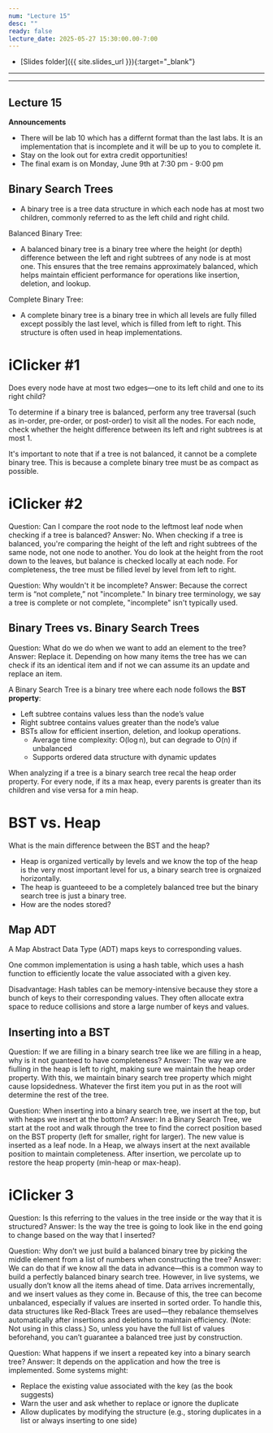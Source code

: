 ```yaml
---
num: "Lecture 15"
desc: ""
ready: false
lecture_date: 2025-05-27 15:30:00.00-7:00
---
```


* [Slides folder]({{ site.slides_url }}){:target="_blank"}

---

---

## Lecture 15

**Announcements**
- There will be lab 10 which has a differnt format than the last labs. It is an implementation that is incomplete and it will be up to you to complete it. 
- Stay on the look out for extra credit opportunities!
- The final exam is on Monday, June 9th at 7:30 pm - 9:00 pm

## Binary Search Trees
- A binary tree is a tree data structure in which each node has at most two children, commonly referred to as the left child and right child.

Balanced Binary Tree:
- A balanced binary tree is a binary tree where the height (or depth) difference between the left and right subtrees of any node is at most one. This ensures that the tree remains approximately balanced, which helps maintain efficient performance for operations like insertion, deletion, and lookup.

Complete Binary Tree:
- A complete binary tree is a binary tree in which all levels are fully filled except possibly the last level, which is filled from left to right. This structure is often used in heap implementations.

# iClicker #1 
Does every node have at most two edges—one to its left child and one to its right child?

To determine if a binary tree is balanced, perform any tree traversal (such as in-order, pre-order, or post-order) to visit all the nodes. For each node, check whether the height difference between its left and right subtrees is at most 1.

It's important to note that if a tree is not balanced, it cannot be a complete binary tree. This is because a complete binary tree must be as compact as possible.

# iClicker #2
Question: Can I compare the root node to the leftmost leaf node when checking if a tree is balanced?
Answer: No. When checking if a tree is balanced, you're comparing the height of the left and right subtrees of the same node, not one node to another. You do look at the height from the root down to the leaves, but balance is checked locally at each node. For completeness, the tree must be filled level by level from left to right. 

Question: Why wouldn't it be incomplete?
Answer: Because the correct term is “not complete,” not "incomplete." In binary tree terminology, we say a tree is complete or not complete, "incomplete" isn't typically used.

## Binary Trees vs. Binary Search Trees
Question: What do we do when we want to add an element to the tree? 
Answer: Replace it. Depending on how many items the tree has we can check if its an identical item and if not we can assume its an update and replace an item.

A Binary Search Tree is a binary tree where each node follows the **BST property**:
- Left subtree contains values less than the node’s value
- Right subtree contains values greater than the node’s value
- BSTs allow for efficient insertion, deletion, and lookup operations.
    - Average time complexity: O(log n), but can degrade to O(n) if unbalanced
    - Supports ordered data structure with dynamic updates

When analyzing if a tree is a binary search tree recal the heap order property. For every node, if its a max heap, every parents is greater than its children and vise versa for a min heap. 

# BST vs. Heap
What is the main difference between the BST and the heap?
- Heap is organized vertically by levels and we know the top of the heap is the very most important level for us, a binary search tree is orgnaized horizontally.
- The heap is guanteeed to be a completely balanced tree but the binary search tree is just a binary tree.
- How are the nodes stored?

## Map ADT
A Map Abstract Data Type (ADT) maps keys to corresponding values.

One common implementation is using a hash table, which uses a hash function to efficiently locate the value associated with a given key.

Disadvantage:
Hash tables can be memory-intensive because they store a bunch of keys to their corresponding values. They often allocate extra space to reduce collisions and store a large number of keys and values. 

## Inserting into a BST
Question: If we are filling in a binary search tree like we are filling in a heap, why is it not guanteed to have completeness? 
Answer: The way we are fiulling in the heap is left to right, making sure we maintain the heap order property. With this, we maintain binary search tree property which might cause lopsidedness. Whatever the first item you put in as the root will determine the rest of the tree.

Question: When inserting into a binary search tree, we insert at the top, but with heaps we insert at the bottom? 
Answer: In a Binary Search Tree, we start at the root and walk through the tree to find the correct position based on the BST property (left for smaller, right for larger). The new value is inserted as a leaf node. In a Heap, we always insert at the next available position to maintain completeness. After insertion, we percolate up to restore the heap property (min-heap or max-heap).

# iClicker 3
Question: Is this referring to the values in the tree inside or the way that it is structured? 
Answer: Is the way the tree is going to look like in the end going to change based on the way that I inserted?

Question: Why don’t we just build a balanced binary tree by picking the middle element from a list of numbers when constructing the tree?
Answer: We can do that if we know all the data in advance—this is a common way to build a perfectly balanced binary search tree. However, in live systems, we usually don’t know all the items ahead of time. Data arrives incrementally, and we insert values as they come in.
Because of this, the tree can become unbalanced, especially if values are inserted in sorted order. To handle this, data structures like Red-Black Trees are used—they rebalance themselves automatically after insertions and deletions to maintain efficiency. (Note: Not using in this class.) So, unless you have the full list of values beforehand, you can’t guarantee a balanced tree just by construction.

Question: What happens if we insert a repeated key into a binary search tree?
Answer: It depends on the application and how the tree is implemented.
Some systems might:
- Replace the existing value associated with the key (as the book suggests)
- Warn the user and ask whether to replace or ignore the duplicate
- Allow duplicates by modifying the structure (e.g., storing duplicates in a list or always inserting to one side)


